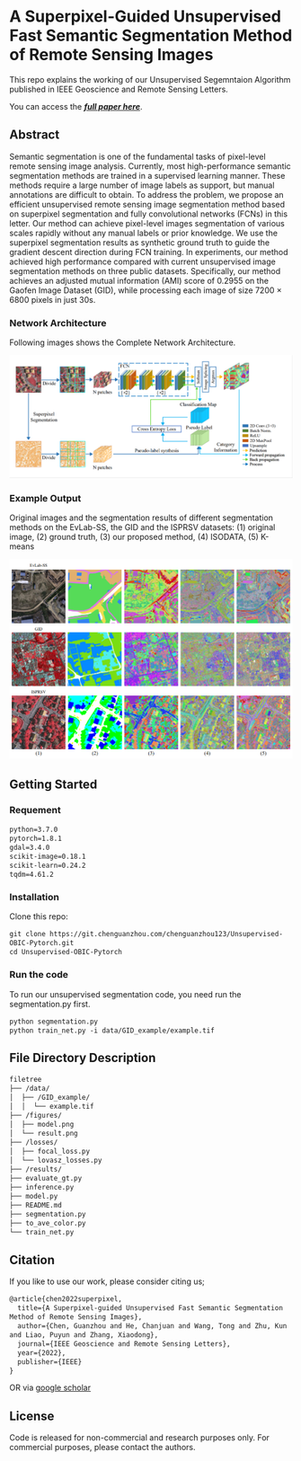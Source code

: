 # A Superpixel-Guided Unsupervised Fast Semantic Segmentation Method of Remote Sensing Images
This repo explains the working of our Unsupervised Segemntaion Algorithm published in IEEE Geoscience and Remote Sensing Letters.

You can access the [**_full paper here_**](https://ieeexplore.ieee.org/document/9854897?source=authoralert).

## Abstract
Semantic segmentation is one of the fundamental tasks of pixel-level remote sensing image analysis. Currently, most high-performance semantic segmentation methods are trained in a supervised learning manner. These methods require a large number of image labels as support, but manual annotations are difficult to obtain. To address the problem, we propose an efficient unsupervised remote sensing image segmentation method based on superpixel segmentation and fully convolutional networks (FCNs) in this letter. Our method can achieve pixel-level images segmentation of various scales rapidly without any manual labels or prior knowledge. We use the superpixel segmentation results as synthetic ground truth to guide the gradient descent direction during FCN training. In experiments, our method achieved high performance compared with current unsupervised image segmentation methods on three public datasets. Specifically, our method achieves an adjusted mutual information (AMI) score of 0.2955 on the Gaofen Image Dataset (GID), while processing each image of size 7200 $\times$ 6800 pixels in just 30s.

### Network Architecture
Following images shows the Complete Network Architecture.

![alt text](figures/model.png)

### Example Output
Original images and the segmentation results of different segmentation methods on the EvLab-SS, the GID and the ISPRSV datasets: (1) original image, (2) ground truth, (3) our proposed method, (4) ISODATA, (5)  K-means

![alt text](figures/result.png)

## Getting Started
### Requement
```
python=3.7.0
pytorch=1.8.1
gdal=3.4.0 
scikit-image=0.18.1
scikit-learn=0.24.2
tqdm=4.61.2
```

### Installation
Clone this repo:
```
git clone https://git.chenguanzhou.com/chenguanzhou123/Unsupervised-OBIC-Pytorch.git
cd Unsupervised-OBIC-Pytorch
```
### Run the code
To run our unsupervised segmentation code, you need run the segmentation.py first.
```
python segmentation.py 
python train_net.py -i data/GID_example/example.tif 
```
## File Directory Description
```
filetree 
├── /data/
│  ├── /GID_example/
│  │  └── example.tif
├── /figures/
│  ├── model.png
│  └── result.png
├── /losses/
│  ├── focal_loss.py
│  └── lovasz_losses.py
├── /results/
├── evaluate_gt.py
├── inference.py
├── model.py
├── README.md
├── segmentation.py
├── to_ave_color.py
└── train_net.py

```

## Citation
If you like to use our work, please consider citing us;
```
@article{chen2022superpixel,
  title={A Superpixel-guided Unsupervised Fast Semantic Segmentation Method of Remote Sensing Images},
  author={Chen, Guanzhou and He, Chanjuan and Wang, Tong and Zhu, Kun and Liao, Puyun and Zhang, Xiaodong},
  journal={IEEE Geoscience and Remote Sensing Letters},
  year={2022},
  publisher={IEEE}
}
```
OR via [google scholar](https://scholar.google.com/citations?user=lZp8aC4AAAAJ&hl=zh-CN&oi=sra)

## License
Code is released for non-commercial and research purposes only. For commercial purposes, please contact the authors.

